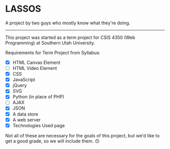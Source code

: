 # LASSOS

A project by two guys who mostly know what they're doing.

---
This project was started as a term project for CSIS 4350 (Web Programming) at Southern Utah University.

Requirements for Term Project from Syllabus:
- [x] HTML Canvas Element
- [ ] HTML Video Element
- [x] CSS
- [x] JavaScript
- [x] jQuery
- [x] SVG
- [x] Python (in place of PHP)
- [ ] AJAX
- [x] JSON
- [x] A data store
- [x] A web server
- [x] Technologies Used page

Not all of these are necessary for the goals of this project, but we'd like to get a good grade, so we will include them. 🙃
